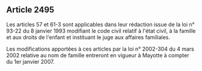 Article 2495
----
Les articles 57 et 61-3 sont applicables dans leur rédaction issue de la loi n°
93-22 du 8 janvier 1993 modifiant le code civil relatif à l'état civil, à la
famille et aux droits de l'enfant et instituant le juge aux affaires familiales.

Les modifications apportées à ces articles par la loi n° 2002-304 du 4 mars 2002
relative au nom de famille entreront en vigueur à Mayotte à compter du 1er
janvier 2007.
